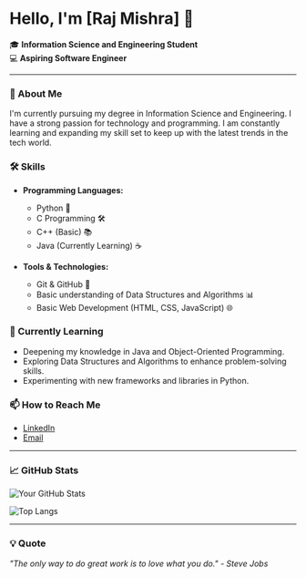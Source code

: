 # Hello, I'm [Raj Mishra] 👋

🎓 **Information Science and Engineering Student**  
💻 **Aspiring Software Engineer**

---

### 🚀 About Me

I'm currently pursuing my degree in Information Science and Engineering. I have a strong passion for technology and programming. I am constantly learning and expanding my skill set to keep up with the latest trends in the tech world.

### 🛠️ Skills

- **Programming Languages:**
  - Python 🐍
  - C Programming 🛠️
  - C++ (Basic) 📚
  - Java (Currently Learning) ☕
  
- **Tools & Technologies:**
  - Git & GitHub 🌟
  - Basic understanding of Data Structures and Algorithms 📊
  - Basic Web Development (HTML, CSS, JavaScript) 🌐

### 🌱 Currently Learning

- Deepening my knowledge in Java and Object-Oriented Programming.
- Exploring Data Structures and Algorithms to enhance problem-solving skills.
- Experimenting with new frameworks and libraries in Python.

### 📫 How to Reach Me

- [LinkedIn](https://www.linkedin.com/in/yourprofile)
- [Email](rajmishra8319@gmail.com)


---

### 📈 GitHub Stats

![Your GitHub Stats](https://github-readme-stats.vercel.app/api?username=yourusername&show_icons=true&theme=radical)

![Top Langs](https://github-readme-stats.vercel.app/api/top-langs/?username=yourusername&layout=compact&theme=radical)

---

### 💡 Quote

_"The only way to do great work is to love what you do." - Steve Jobs_
